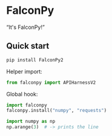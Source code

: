 # FalconPy

“It's FalconPy!”

## Quick start

```bash
pip install FalconPy2
```

Helper import:
```python
from falconpy import APIHarnessV2
```

Global hook:
```python
import falconpy
falconpy.install("numpy", "requests")

import numpy as np
np.arange(3)  # -> prints the line
```
